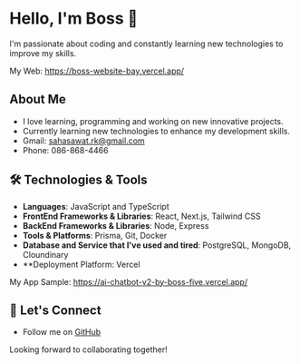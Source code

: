 # Hello, I'm Boss 👋 

I'm passionate about coding and constantly learning new technologies to improve my skills.

My Web: https://boss-website-bay.vercel.app/

## About Me
- I love learning, programming and working on new innovative projects.
- Currently learning new technologies to enhance my development skills.
- Gmail: sahasawat.rk@gmail.com
- Phone: 086-868-4466
  
## 🛠️ Technologies & Tools
- **Languages**: JavaScript and TypeScript
- **FrontEnd Frameworks & Libraries**: React, Next.js, Tailwind CSS
- **BackEnd Frameworks & Libraries**: Node, Express
- **Tools & Platforms**: Prisma, Git, Docker
- **Database and Service that I've used and tired**: PostgreSQL, MongoDB, Cloundinary
- **Deployment Platform: Vercel

My App Sample: https://ai-chatbot-v2-by-boss-five.vercel.app/

## 🤝 Let's Connect
- Follow me on [GitHub](https://github.com/Sahasawat-Boss)

Looking forward to collaborating together!
